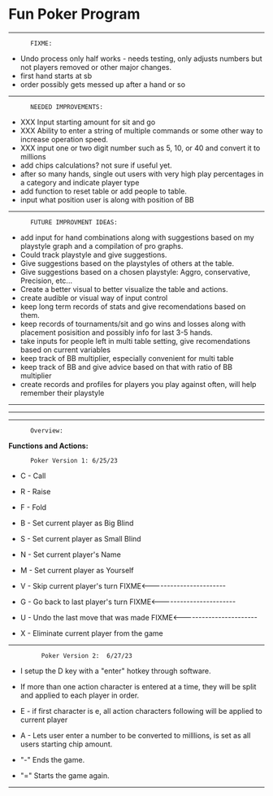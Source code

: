 # Fun Poker Program 
---------------------------------------------
          FIXME:
 - Undo process only half works - needs testing, only adjusts numbers but not players removed or other major changes.
 - first hand starts at sb
 - order possibly gets messed up after a hand or so

---------------------------------------------
          NEEDED IMPROVEMENTS:
- XXX Input starting amount for sit and go 
- XXX Ability to enter a string of multiple commands or some other way to increase operation speed.
- XXX input one or two digit number such as 5, 10, or 40 and convert it to millions
- add chips calculations? not sure if useful yet.
- after so many hands, single out users with very high play percentages in a category and indicate player type
- add function to reset table or add people to table.
- input what position user is along with position of BB

---------------------------------------------
          FUTURE IMPROVMENT IDEAS:
- add input for hand combinations along with suggestions based on my playstyle graph and a compilation of pro graphs.
- Could track playstyle and give suggestions.
- Give suggestions based on the playstyles of others at the table.
- Give suggestions based on a chosen playstyle: Aggro, conservative, Precision, etc...
- Create a better visual to better visualize the table and actions.
- create audible or visual way of input control
- keep long term records of stats and give recomendations based on them.
- keep records of tournaments/sit and go wins and losses along with placement posisition and possibly info for last 3-5 hands.
- take inputs for people left in multi table setting, give recomendations based on current variables
- keep track of BB multiplier, especially convenient for multi table
- keep track of BB and give advice based on that with ratio of BB multiplier
- create records and profiles for players you play against often, will help remember their playstyle

---------------------------------------------
---------------------------------------------
---------------------------------------------
          Overview:
**Functions and Actions:**

          Poker Version 1: 6/25/23
- C - Call                     
- R - Raise                     
- F - Fold
                       
- B - Set current player as Big Blind     
- S - Set current player as Small Blind   
- N - Set current player's Name
- M - Set current player as Yourself
  
- V - Skip current player's turn    FIXME<----------------------- 
- G - Go back to last player's turn          FIXME<-----------------------
  
- U - Undo the last move that was made           FIXME<-----------------------
- X - Eliminate current player from the game

---------------------------------------------
             Poker Version 2:  6/27/23

- I setup the D key with a "enter" hotkey through software.
- If more than one action character is entered at a time, they will be split and applied to each player in order.

- E - if first character is e, all action characters following will be applied to current player
- A - Lets user enter a number to be converted to milllions, is set as all users starting chip amount.

- "-" Ends the game.
- "=" Starts the game again.
---------------------------------------------














